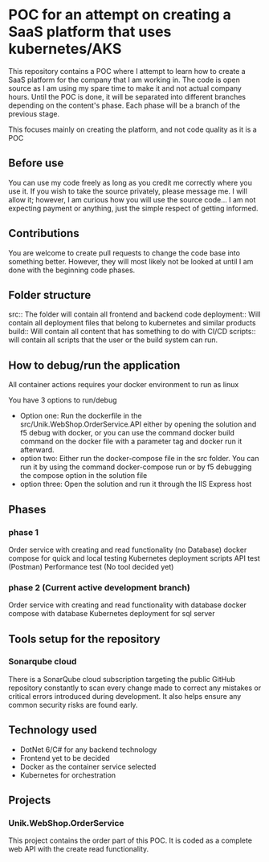 # POC for an attempt on creating a SaaS platform that uses kubernetes/AKS
This repository contains a POC where I attempt to learn how to create a SaaS platform for the company that I am working in. The code is open source as I am using my spare time to make it and not actual company hours. Until the POC is done, it will be separated into different branches depending on the content's phase. Each phase will be a branch of the previous stage.

This focuses mainly on creating the platform, and not code quality as it is a POC

## Before use
You can use my code freely as long as you credit me correctly where you use it. If you wish to take the source privately, please message me. I will allow it; however, I am curious how you will use the source code... I am not expecting payment or anything, just the simple respect of getting informed.

## Contributions
You are welcome to create pull requests to change the code base into something better. However, they will most likely not be looked at until I am done with the beginning code phases.

## Folder structure
src:: The folder will contain all frontend and backend code
deployment:: Will contain all deployment files that belong to kubernetes and similar products
build:: Will contain all content that has something to do with CI/CD
scripts:: will contain all scripts that the user or the build system can run.

## How to debug/run the application
All container actions requires your docker environment to run as linux

You have 3 options to run/debug
- Option one: Run the dockerfile in the src/Unik.WebShop.OrderService.API either by opening the solution and f5 debug with docker, or you can use the command docker build command on the docker file with a parameter tag and docker run it afterward.
- option two: Either run the docker-compose file in the src folder. You can run it by using the command docker-compose run or by f5 debugging the compose option in the solution file
- option three: Open the solution and run it through the IIS Express host

## Phases
### phase 1
Order service with creating and read functionality (no Database)
docker compose for quick and local testing
Kubernetes deployment scripts
API test (Postman)
Performance test (No tool decided yet)

### phase 2 (Current active development branch)
Order service with creating and read functionality with database
docker compose with database
Kubernetes deployment for sql server

## Tools setup for the repository 
### Sonarqube cloud
There is a SonarQube cloud subscription targeting the public GitHub repository constantly to scan every change made to correct any mistakes or critical errors introduced during development. It also helps ensure any common security risks are found early.

## Technology used
- DotNet 6/C# for any backend technology
- Frontend yet to be decided 
- Docker as the container service selected
- Kubernetes for orchestration

## Projects
### Unik.WebShop.OrderService
This project contains the order part of this POC. It is coded as a complete web API with the create read functionality.

